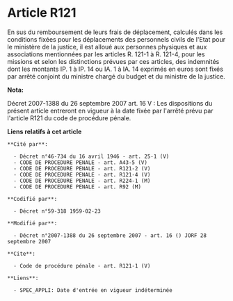 # Article R121

En sus du remboursement de leurs frais de déplacement, calculés dans les conditions fixées pour les déplacements des
personnels civils de l'Etat pour le ministère de la justice, il est alloué aux personnes physiques et aux associations
mentionnées par les articles R. 121-1 à R. 121-4, pour les missions et selon les distinctions prévues par ces articles, des
indemnités dont les montants IP. 1 à IP. 14 ou IA. 1 à IA. 14 exprimés en euros sont fixés par arrêté conjoint du ministre
chargé du budget et du ministre de la justice.

**Nota:**

Décret 2007-1388 du 26 septembre 2007 art. 16 V : Les dispositions du présent article entreront en vigueur à la date fixée
par l'arrêté prévu par l'article R121 du code de procédure pénale.

**Liens relatifs à cet article**

	**Cité par**:

	  - Décret n°46-734 du 16 avril 1946 - art. 25-1 (V)
	  - CODE DE PROCEDURE PENALE - art. A43-5 (V)
	  - CODE DE PROCEDURE PENALE - art. R121-2 (V)
	  - CODE DE PROCEDURE PENALE - art. R121-4 (V)
	  - CODE DE PROCEDURE PENALE - art. R224-1 (M)
	  - CODE DE PROCEDURE PENALE - art. R92 (M)

	**Codifié par**:

	  - Décret n°59-318 1959-02-23

	**Modifié par**:

	  - Décret n°2007-1388 du 26 septembre 2007 - art. 16 () JORF 28 septembre 2007

	**Cite**:

	  - Code de procédure pénale - art. R121-1 (V)

	**Liens**:

	  - SPEC_APPLI: Date d'entrée en vigueur indéterminée

